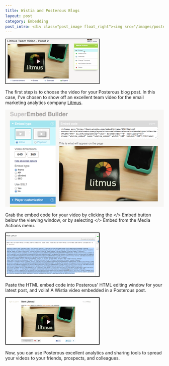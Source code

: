 ```yaml
---
title: Wistia and Posterous Blogs
layout: post
category: Embedding
post_intro: <div class="post_image float_right"><img src="/images/posterous_logo.jpeg" width="100px" alt="posterous_logo" /></div> <p><a href="http://posterous.com">Posterous</a> is a simple blogging platform similar to <a href="http://tumblr.com">Tumblr</a> and <a href="http://wordpress.com">Wordpress</a>. Using Wistia's standard HTML embed codes, we can embed videos as part of the content for any blog you might be managing through Posterous.</p>
---
```


<div class="post_image center"><img src="/images/posterous1.png" width="300px" alt="posterous1" /></div>

The first step is to choose the video for your Posterous blog post.  In this case, I've chosen to show off an excellent team video for the email marketing analytics company [Litmus](http://litmus.com).

<div class="post_image center"><img src="/images/posterous_embed.png" alt="posterous_embed" /></div>

Grab the embed code for your video by clicking the <span class="code">&lt;/&gt; Embed</span> button below the viewing window, or by selecting <span class="code">&lt;/&gt; Embed</span> from the Media Actions menu.

<div class="post_image float_right"><img src="/images/posterous3.png" width="300px" alt="posterous3" /></div>

Paste the HTML embed code into Posterous' HTML editing window for your latest post, and voila! A Wistia video embedded in a Posterous post.

<div class="post_image float_right"><img src="/images/posterous4.png" alt="posterous4" /></div>

Now, you can use Posterous excellent analytics and sharing tools to spread your videos to your friends, prospects, and colleagues.



